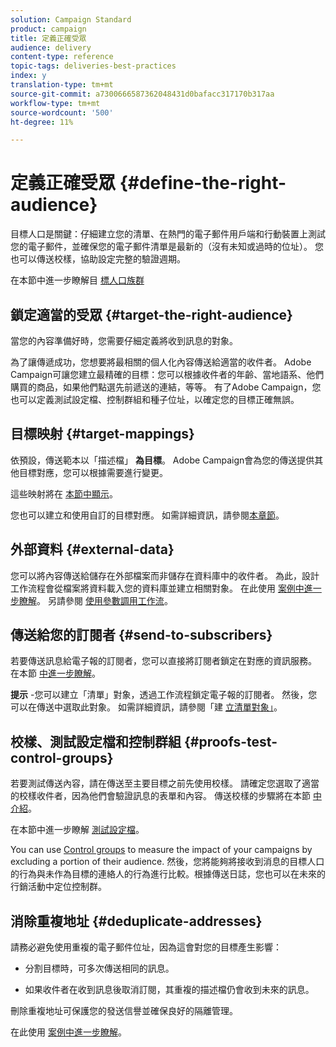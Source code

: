 ```yaml
---
solution: Campaign Standard
product: campaign
title: 定義正確受眾
audience: delivery
content-type: reference
topic-tags: deliveries-best-practices
index: y
translation-type: tm+mt
source-git-commit: a7300666587362048431d0bafacc317170b317aa
workflow-type: tm+mt
source-wordcount: '500'
ht-degree: 11%

---
```



# 定義正確受眾 {#define-the-right-audience}

目標人口是關鍵：仔細建立您的清單、在熱門的電子郵件用戶端和行動裝置上測試您的電子郵件，並確保您的電子郵件清單是最新的（沒有未知或過時的位址）。 您也可以傳送校樣，協助設定完整的驗證週期。

在本節中進一步瞭解目 [標人口族群](../../audiences/using/selecting-an-audience-in-a-message.md)

## 鎖定適當的受眾 {#target-the-right-audience}

當您的內容準備好時，您需要仔細定義將收到訊息的對象。

為了讓傳遞成功，您想要將最相關的個人化內容傳送給適當的收件者。 Adobe Campaign可讓您建立最精確的目標：您可以根據收件者的年齡、當地語系、他們購買的商品，如果他們點選先前遞送的連結，等等。 有了Adobe Campaign，您也可以定義測試設定檔、控制群組和種子位址，以確定您的目標正確無誤。

## 目標映射 {#target-mappings}

依預設，傳送範本以「描述檔」 **為目標**。 Adobe Campaign會為您的傳送提供其他目標對應，您可以根據需要進行變更。

這些映射將在 [本節中顯示](../../automating/using/query.md#targeting-dimensions-and-resources)。

您也可以建立和使用自訂的目標對應。 如需詳細資訊，請參閱[本章節](../../administration/using/target-mappings-in-campaign.md)。

## 外部資料 {#external-data}

您可以將內容傳送給儲存在外部檔案而非儲存在資料庫中的收件者。 為此，設計工作流程會從檔案將資料載入您的資料庫並建立相關對象。  在此使用 [案例中進一步瞭解](../../automating/using/use-case-calling-workflow.md)。 另請參閱 [使用參數調用工作流](../../automating/using/calling-a-workflow-with-external-parameters.md)。

## 傳送給您的訂閱者 {#send-to-subscribers}

若要傳送訊息給電子報的訂閱者，您可以直接將訂閱者鎖定在對應的資訊服務。 在本節 [中進一步瞭解](../../audiences/using/about-subscriptions.md)。

**提示** -您可以建立「清單」對象，透過工作流程鎖定電子報的訂閱者。 然後，您可以在傳送中選取此對象。 如需詳細資訊，請參閱「建 [立清單對象」](../../audiences/using/creating-audiences.md#creating-list-audiences)。

## 校樣、測試設定檔和控制群組 {#proofs-test-control-groups}

若要測試傳送內容，請在傳送至主要目標之前先使用校樣。
請確定您選取了適當的校樣收件者，因為他們會驗證訊息的表單和內容。 傳送校樣的步驟將在本節 [中介紹](../../sending/using/sending-proofs.md)。

在本節中進一步瞭解 [測試設定檔](../../audiences/using/managing-test-profiles.md)。

You can use [Control groups](../../sending/using/control-group.md) to measure the impact of your campaigns by excluding a portion of their audience. 然後，您將能夠將接收到消息的目標人口的行為與未作為目標的連絡人的行為進行比較。根據傳送日誌，您也可以在未來的行銷活動中定位控制群。

## 消除重複地址 {#deduplicate-addresses}

請務必避免使用重複的電子郵件位址，因為這會對您的目標產生影響：

* 分割目標時，可多次傳送相同的訊息。

* 如果收件者在收到訊息後取消訂閱，其重複的描述檔仍會收到未來的訊息。

刪除重複地址可保護您的發送信譽並確保良好的隔離管理。

在此使用 [案例中進一步瞭解](../../automating/using/deduplicating-data-imported-file.md)。
